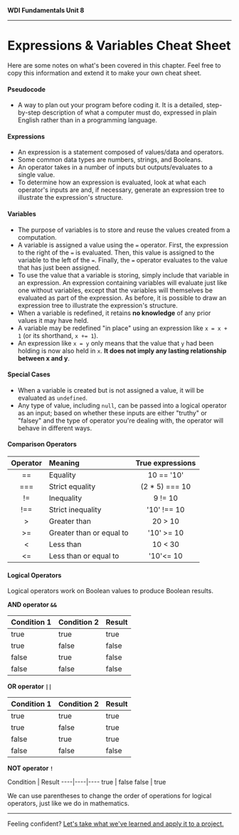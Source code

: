 **WDI Fundamentals Unit 8**

---

# Expressions & Variables Cheat Sheet

Here are some notes on what's been covered in this chapter. Feel free to copy this information and extend it to make your own cheat sheet.

#### Pseudocode
* A way to plan out your program before coding it. It is a detailed, step-by-step description of what a computer must do, expressed in plain English rather than in a programming language.

#### Expressions
  * An expression is a statement composed of values/data and operators.
  * Some common data types are numbers, strings, and Booleans.
  * An operator takes in a number of inputs but outputs/evaluates to a single value.
  * To determine how an expression is evaluated, look at what each operator's inputs are and, if necessary, generate an expression tree to illustrate the expression's structure.

#### Variables
  * The purpose of variables is to store and reuse the values created from a computation.
  * A variable is assigned a value using the `=` operator. First, the expression to the right of the `=` is evaluated. Then, this value is assigned to the variable to the left of the `=`. Finally, the `=` operator evaluates to the value that has just been assigned.
  * To use the value that a variable is storing, simply include that variable in an expression. An expression containing variables will evaluate just like one without variables, except that the variables will themselves be evaluated as part of the expression. As before, it is possible to draw an expression tree to illustrate the expression's structure.
  * When a variable is redefined, it retains **no knowledge** of any prior values it may have held.
  * A variable may be redefined "in place" using an expression like `x = x + 1` (or its shorthand, `x += 1`).
  * An expression like `x = y` only means that the value that `y` had been holding is now also held in `x`. **It does not imply any lasting relationship between x and y**.

#### Special Cases
  * When a variable is created but is not assigned a value, it will be evaluated as `undefined`.
  * Any type of value, including `null`, can be passed into a logical operator as an input; based on whether these inputs are either "truthy" or "falsey" and the type of operator you're dealing with, the operator will behave in different ways.

#### Comparison Operators

| Operator | Meaning	                | True expressions |
|:-:       |:-                        |:-:               |
| ==       | Equality                 | 10 == '10'       |
| ===      | Strict equality          | (2 * 5) === 10   |
| !=	     | Inequality               | 9 != 10          |
| !==	     | Strict inequality        | '10' !== 10      |
| >        | Greater than	            | 20 > 10          |
| >=       | Greater than or equal to   | '10' >= 10       |
| <	       | Less than	              | 10 < 30          |
| <=       | Less than or equal to      | '10'<= 10        |

#### Logical Operators

Logical operators work on Boolean values to produce Boolean results.

**AND operator <code>&&</code>**

Condition 1 | Condition 2 | Result
----|----|----
true | true | true
true | false | false
false | true | false
false | false | false


**OR operator `||`**

Condition 1| Condition 2 | Result
----|----|----
true | true | true
true | false | true
false | true | true
false | false | false


**NOT operator `!`**

Condition | Result
----|----|----
true  | false
false | true

We can use parentheses to change the order of operations for logical operators, just like we do in mathematics.



---

Feeling confident? [Let's take what we've learned and apply it to a project.](12_assessment.md)
